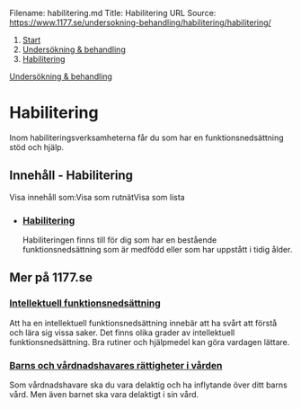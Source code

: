 Filename: habilitering.md
Title: Habilitering
URL Source: https://www.1177.se/undersokning-behandling/habilitering/habilitering/

1.  [Start](https://www.1177.se/)
2.  [Undersökning & behandling](https://www.1177.se/undersokning-behandling/)
3.  [Habilitering](https://www.1177.se/undersokning-behandling/habilitering/)

[Undersökning & behandling](https://www.1177.se/undersokning-behandling/)

Habilitering
============

Inom habiliteringsverksamheterna får du som har en funktionsnedsättning stöd och hjälp.

Innehåll - Habilitering
-----------------------

Visa innehåll som:Visa som rutnätVisa som lista

*   ### [Habilitering](https://www.1177.se/undersokning-behandling/habilitering/habilitering/)
    
    Habiliteringen finns till för dig som har en bestående funktionsnedsättning som är medfödd eller som har uppstått i tidig ålder.
    

Mer på 1177.se
--------------

### [Intellektuell funktionsnedsättning](https://www.1177.se/sjukdomar--besvar/hjarna-och-nerver/larande-forstaelse-och-minne/intellektuell-funktionsnedsattning---utvecklingsstorning/)

Att ha en intellektuell funktionsnedsättning innebär att ha svårt att förstå och lära sig vissa saker. Det finns olika grader av intellektuell funktionsnedsättning. Bra rutiner och hjälpmedel kan göra vardagen lättare.

### [Barns och vårdnadshavares rättigheter i vården](https://www.1177.se/sa-fungerar-varden/var-med-och-bestam-om-din-vard/barns-och-vardnadshavares-rattigheter-i-varden/)

Som vårdnadshavare ska du vara delaktig och ha inflytande över ditt barns vård. Men även barnet ska vara delaktigt i sin vård.
